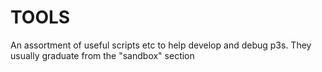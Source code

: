 # TOOLS

An assortment of useful scripts etc to help develop and debug p3s.
They usually graduate from the "sandbox" section
